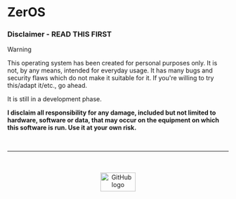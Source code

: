 # ZerOS

### Disclaimer - READ THIS FIRST

> [!WARNING]
>
> This operating system has been created for personal purposes only. It is not, by any means, intended for everyday usage. It has many bugs and security flaws which do not make it suitable for it. If you're willing to try this/adapt it/etc., go ahead.
>
> It is still in a development phase.
>
> **I disclaim all responsibility for any damage, included but not limited to hardware, software or data, that may occur on the equipment on which this software is run. 
>  Use it at your own risk.**

<br>

---
<br>
<br>
<center>
<picture>
  <source
    media="(prefers-color-scheme: dark)"
    srcset="res/logos/logo-dark.png"
  />
  <source
    media="(prefers-color-scheme: light)"
    srcset="res/logos/logo-light.png"
  />
  <img
    alt="GitHub logo"
    src="https://mui.com/static/readme/github-lightmode.svg"
    width="80"
    height="43"
  />
</picture>
</center>